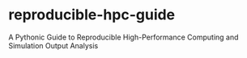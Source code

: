 # reproducible-hpc-guide
A Pythonic Guide to Reproducible High-Performance Computing and Simulation Output Analysis
